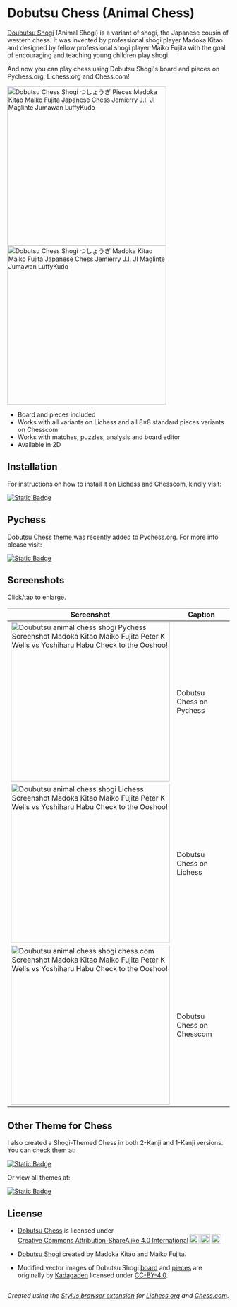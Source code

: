 # Dobutsu Chess (Animal Chess)

[Doubutsu Shogi](https://en.wikipedia.org/wiki/D%C5%8Dbutsu_sh%C5%8Dgi) (Animal Shogi) is a variant of shogi, the Japanese cousin of western chess. It was invented by professional shogi player Madoka Kitao and designed by fellow professional shogi player Maiko Fujita with the goal of encouraging and teaching young children play shogi.

And now you can play chess using Dobutsu Shogi's board and pieces on Pychess.org, Lichess.org and Chess.com!

<img src="https://luffykudo.wordpress.com/wp-content/uploads/2024/07/pieces-1.png" alt="Dobutsu Chess Shogi つしょうぎ Pieces Madoka Kitao Maiko Fujita Japanese Chess Jemierry J.I. JI Maglinte Jumawan LuffyKudo" width="360"/>
<img src="https://luffykudo.wordpress.com/wp-content/uploads/2024/07/setup.png" alt="Dobutsu Chess Shogi つしょうぎ Madoka Kitao Maiko Fujita Japanese Chess Jemierry J.I. JI Maglinte Jumawan LuffyKudo" width="360"/>

- Board and pieces included
- Works with all variants on Lichess and all 8×8 standard pieces variants on Chesscom
- Works with matches, puzzles, analysis and board editor
- Available in 2D

## Installation
For instructions on how to install it on Lichess and Chesscom, kindly visit:

[![Static Badge](https://img.shields.io/badge/How_to_Install-Dobutsu_Chess-blue?logo=wordpress)](https://luffykudo.wordpress.com/2024/08/01/dobutsu-chess/#instructions) 

## Pychess

Dobutsu Chess theme was recently added to Pychess.org. For more info please visit:

[![Static Badge](https://img.shields.io/badge/Pychess-Dobutsu_Chess-purple?logo=wordpress)](https://luffykudo.wordpress.com/2024/08/01/dobutsu-chess/#dobutsu-chess-on-pychess) 

## Screenshots
Click/tap to enlarge.

| Screenshot | Caption |
|---|---|
| <img src="https://luffykudo.wordpress.com/wp-content/uploads/2024/08/screenshot-pychess.png" alt="Doubutsu animal chess shogi Pychess Screenshot Madoka Kitao Maiko Fujita Peter K Wells vs Yoshiharu Habu Check to the Ooshoo!" width="360"/> | Dobutsu Chess on Pychess |
| <img src="https://luffykudo.wordpress.com/wp-content/uploads/2024/07/screenshot-lichess.png" alt="Doubutsu animal chess shogi Lichess Screenshot Madoka Kitao Maiko Fujita Peter K Wells vs Yoshiharu Habu Check to the Ooshoo!" width="360"/> | Dobutsu Chess on Lichess |
| <img src="https://luffykudo.wordpress.com/wp-content/uploads/2024/08/screenshot-chesscom.jpg" alt="Doubutsu animal chess shogi chess.com Screenshot Madoka Kitao Maiko Fujita Peter K Wells vs Yoshiharu Habu Check to the Ooshoo!" width="360"/> | Dobutsu Chess on Chesscom |

## Other Theme for Chess

I also created a Shogi-Themed Chess in both 2-Kanji and 1-Kanji versions. You can check them at:

[![Static Badge](https://img.shields.io/badge/GitHub-Shogi--Themed_Chess-blue?logo=github)](https://github.com/LuffyKudo/JI-Shogi-Themed-Chess)

Or view all themes at:

[![Static Badge](https://img.shields.io/badge/User-Styles-blue?logo=wordpress)](https://luffykudo.wordpress.com/user-styles/)

## License
- <p xmlns:cc="http://creativecommons.org/ns#" ><a href="https://luffykudo.wordpress.com/2024/08/01/dobutsu-chess/">Dobutsu Chess</a> is licensed under <a href="https://creativecommons.org/licenses/by-sa/4.0/?ref=chooser-v1" target="_blank" rel="license noopener noreferrer" style="display:inline-block;">Creative Commons Attribution-ShareAlike 4.0 International<img style="height:22px!important;margin-left:3px;vertical-align:text-bottom;" src="https://mirrors.creativecommons.org/presskit/icons/cc.svg?ref=chooser-v1" alt=""><img style="height:22px!important;margin-left:3px;vertical-align:text-bottom;" src="https://mirrors.creativecommons.org/presskit/icons/by.svg?ref=chooser-v1" alt=""><img style="height:22px!important;margin-left:3px;vertical-align:text-bottom;" src="https://mirrors.creativecommons.org/presskit/icons/sa.svg?ref=chooser-v1" alt=""></a></p>

- [Dobutsu Shogi](http://shop.nekomado.com/products/list.php?category_id=20) created by Madoka Kitao and Maiko Fujita.

- Modified vector images of Dobutsu Shogi [board](https://github.com/Kadagaden/shogi-pieces/tree/master/boards) and [pieces](https://github.com/Kadagaden/shogi-pieces/tree/master/doubutsu) are originally by [Kadagaden](https://github.com/Kadagaden) licensed under [CC-BY-4.0](https://choosealicense.com/licenses/cc-by-4.0).

##
*Created using the [Stylus browser extension](https://add0n.com/stylus.html) for [Lichess.org](https://lichess.org) and [Chess.com](https://www.chess.com).*
